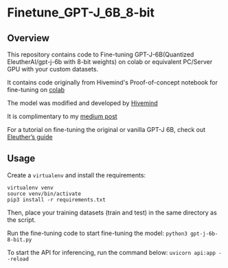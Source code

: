 # Finetune_GPT-J_6B_8-bit

## Overview
This repository contains code to Fine-tuning GPT-J-6B(Quantized EleutherAI/gpt-j-6b with 8-bit weights) on colab or equivalent PC/Server GPU with your custom datasets. 

It contains code originally from Hivemind's Proof-of-concept notebook for fine-tuning on [colab](https://colab.research.google.com/drive/1ft6wQU0BhqG5PRlwgaZJv2VukKKjU4Es)

The model was modified and developed by [Hivemind](https://huggingface.co/hivemind/gpt-j-6B-8bit)

It is complimentary to my [medium post](https://michaelohanu.medium.com/fine-tuning-gpt-j-6b-on-google-colab-or-equivalent-desktop-or-server-gpu-b6dc849cb205)

For a tutorial on fine-tuning the original or vanilla GPT-J 6B, check out [Eleuther’s guide](https://github.com/kingoflolz/mesh-transformer-jax/blob/master/howto_finetune.md)

## Usage 

Create a `virtualenv` and install the requirements:
```
virtualenv venv
source venv/bin/activate
pip3 install -r requirements.txt
```

Then, place your training datasets (train and test) in the same directory as the script.

Run the fine-tuning code to start fine-tuning the model:
```python3 gpt-j-6b-8-bit.py```

To start the API for inferencing, run the command below:
```uvicorn api:app --reload```